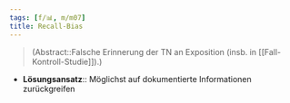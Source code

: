 ```yaml
---
tags: [f/📊, m/m07]
title: Recall-Bias
---
```

> (Abstract::Falsche Erinnerung der TN an Exposition (insb. in [[Fall-Kontroll-Studie]]).)
- **Lösungsansatz**:: Möglichst auf dokumentierte Informationen zurückgreifen